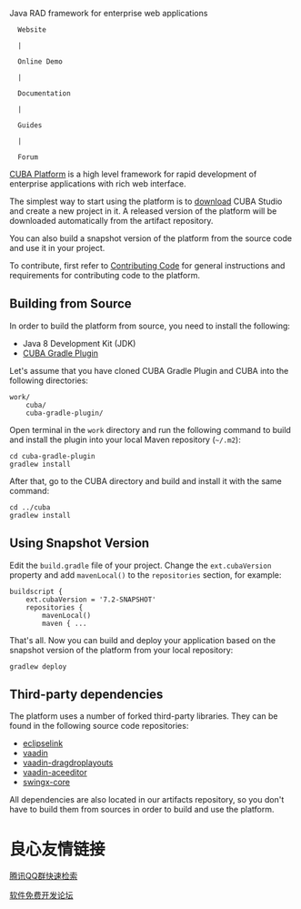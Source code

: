      
   

 Java RAD framework for enterprise web applications 
  
 
   
   
 


 
   
     
      Website
     
      |  
     
      Online Demo
     
      |  
     
      Documentation
     
      |  
     
      Guides
     
      |  
     
      Forum
     
   
 

 
   
   
   
   
 
  
[CUBA Platform](http://u.720life.cn/g/f330c85adbe327e1f61b6405ff6aa86bf72ba17161245388923df482f08a8ab6)  is a high level framework for rapid development of enterprise applications with rich web interface.

The simplest way to start using the platform is to [download](http://u.720life.cn/g/f330c85adbe327e1f61b6405ff6aa86bb4fad68e65f51f28b78c7424462aa8c2539a19ab3c64e1f26ddd3e1978283e94)  CUBA Studio and create a new project in it. A released version of the platform will be downloaded automatically from the artifact repository.

You can also build a snapshot version of the platform from the source code and use it in your project.

To contribute, first refer to [Contributing Code](http://u.720life.cn/g/54145d0471d91890860f7f8463c0304617c39dbbaa10eea47e6c57a7a7b06895bb8a1341dce8b7dd817a52c35efdcdc190858a32b4ee7da1a23ca9e45f524fb890698ceaa120c75d0f9090b3344d868c)  for general instructions and requirements for contributing code to the platform.

## Building from Source

In order to build the platform from source, you need to install the following:
* Java 8 Development Kit (JDK)
* [CUBA Gradle Plugin](http://u.720life.cn/g/54145d0471d91890860f7f8463c0304617c39dbbaa10eea47e6c57a7a7b0689542ea872c10fe15b0100ac9186f55215930f1e8836444aa28dd71a430be0177f6) 

Let's assume that you have cloned CUBA Gradle Plugin and CUBA into the following directories:
```
work/
    cuba/
    cuba-gradle-plugin/
```

Open terminal in the `work` directory and run the following command to build and install the plugin into your local Maven repository (`~/.m2`):
```
cd cuba-gradle-plugin
gradlew install
```

After that, go to the CUBA directory and build and install it with the same command:
```
cd ../cuba
gradlew install
```

## Using Snapshot Version

Edit the `build.gradle` file of your project. Change the `ext.cubaVersion` property and add `mavenLocal()` to the `repositories` section, for example:
```
buildscript {
    ext.cubaVersion = '7.2-SNAPSHOT'
    repositories {
        mavenLocal()
        maven { ...
```
That's all. Now you can build and deploy your application based on the snapshot version of the platform from your local repository:
 ```
 gradlew deploy
 ```

## Third-party dependencies

The platform uses a number of forked third-party libraries. They can be found in the following source code repositories:

* [eclipselink](http://u.720life.cn/g/54145d0471d91890860f7f8463c0304617c39dbbaa10eea47e6c57a7a7b06895e103b6839321c78e1285abe439fb7169) 
* [vaadin](http://u.720life.cn/g/54145d0471d91890860f7f8463c0304617c39dbbaa10eea47e6c57a7a7b06895bd0bbc9eea10fd52694e2904f6d8f496) 
* [vaadin-dragdroplayouts](http://u.720life.cn/g/54145d0471d91890860f7f8463c0304617c39dbbaa10eea47e6c57a7a7b0689557e9517b57cae4277fdd9a56671423b345de35183222807126135c6188403cd3) 
* [vaadin-aceeditor](http://u.720life.cn/g/54145d0471d91890860f7f8463c0304617c39dbbaa10eea47e6c57a7a7b068958ba6270e7424cce976bfd06bdd905bc7717380d6ace7ff90f7929a2c9d6ff00a) 
* [swingx-core](http://u.720life.cn/g/54145d0471d91890860f7f8463c0304617c39dbbaa10eea47e6c57a7a7b06895707c011ea3da3cfb544c09b439d8cd60) 

All dependencies are also located in our artifacts repository, so you don't have to build them from sources in order to build and use the platform.



 # 良心友情链接

[腾讯QQ群快速检索](http://u.720life.cn/s/8cf73f7c)

[软件免费开发论坛](http://u.720life.cn/s/bbb01dc0)